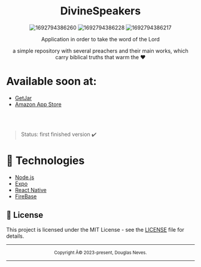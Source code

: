 <div align="center">
  <h1>DivineSpeakers</h1>
 
  ![1692794386260](https://github.com/Neves369/DivineSpeakers/assets/63128431/0d55dd7b-c440-4ac9-b183-e4c5eb83cd58)
  ![1692794386228](https://github.com/Neves369/DivineSpeakers/assets/63128431/4053bfc0-e539-433c-a8e1-a56aee81aad3)
  ![1692794386217](https://github.com/Neves369/DivineSpeakers/assets/63128431/80f1c87d-5d55-4944-81f5-ced5fe469e3b)
 
  
  
  
  <p>Application in order to take the word of the Lord</p>
  <p>a simple repository with several preachers and their main works, which carry biblical truths that warm the ❤</p>
  
</div>

<div align="left">
  
 # Available soon at:
  
  - [GetJar](https.getjar.mobi/mobile/993337/Divine-Speakers)
  - [Amazon App Store](https.getjar.mobi/mobile/993337/Divine-Speakers)
</div>

<br>
<br>

>Status: first finished version ✔️
#  📱 Technologies

  - [Node.js](https://nodejs.org/en/)
  - [Expo](https://expo.io/)  
  - [React Native](https://reactnative.dev/)
  - [FireBase](https://firebase.google.com/)
  


## 📝 License

This project is licensed under the MIT License - see the [LICENSE](LICENSE) file for details.

<hr>
<div align="center">
  <sub>Copyright Â© 2023-present, Douglas Neves.</sub>
</div>
<hr>

